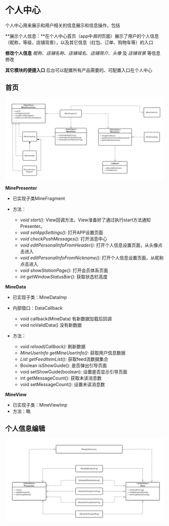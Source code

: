 # 个人中心

个人中心用来展示和用户相关的信息展示和信息操作，包括


**展示个人信息：**在个人中心首页（app中*我的*页面）展示了用户的个人信息（昵称，等级，店铺背景），以及其它信息（红包、订单、购物车等）的入口


**修改个人信息** *昵称*、*店铺名称*、*店铺域名*、*店铺简介*、*头像* 及 *店铺背景* 等信息修改

**其它模块的便捷入口** 后台可以配置所有产品需要的、可配置入口在个人中心



## 首页



![个人中心首页](image/davdian/uml_mine_index.png)

**MinePresenter** 

- 已实现子类MineFragment


- 方法：

  - *void start():*  View回调方法，View准备好了通过执行start方法通知Presenter。
  - *void setAppSettings():*  打开APP设置页面
  - *void checkPushMessages():*   打开消息中心
  - *void editPersonalInfoFromHeader():*  打开个人信息设置页面，从头像点击进入
  - *void editPersonalInfoFromNickname():*  打开个人信息设置页面，从昵称点击进入
  - *void showStationPage():*  打开会员体系页面
  - *int getWindowStatusBar():* 获取状态栏高度


**MineData**

- 已实现子类：MineDataImp
- 内部借口：DataCallback
  - void callback(MineData) 有新数据加载后回调
  - void noValidData() 没有新数据


- 方法：
  - *void reload(Callback):*  刷新数据
  - *MineUserInfo getMineUserInfo():* 获取用户信息数据
  - *List getFeedItemList():* 获取feed流数据集合
  - Boolean isShowGuide(): 是否弹出引导页面
  - void setShowGuide(boolean): 设置是否显示引导页面
  - int getMessageCount(): 获取未读消息数
  - void setMessageCount(): 设置未读消息数

**MineView**

- 已实现子类：MineViewImp
- 方法：略

## 个人信息编辑

![个人信息编辑](image\davdian\uml_mine_edit.png)